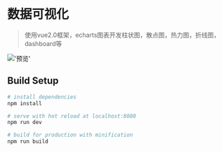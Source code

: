 # 数据可视化

> 使用vue2.0框架，echarts图表开发柱状图，散点图，热力图，折线图，dashboard等

!['预览'](https://github.com/SimonZhangITer/DataVisualization/blob/master/static/img/screenshot.png?raw=true)

## Build Setup

``` bash
# install dependencies
npm install

# serve with hot reload at localhost:8080
npm run dev

# build for production with minification
npm run build
```
